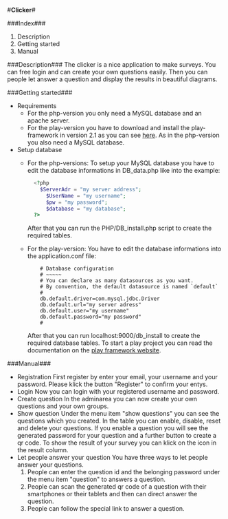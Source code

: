 #**Clicker**#

###Index###
1. Description
2. Getting started
3. Manual

###Description###
The clicker is a nice application to make surveys. You can free login and can create your own questions easily.
Then you can people let answer a question and display the results in beautiful diagrams.

###Getting started###
* Requirements
  - For the php-version you only need a MySQL database and an apache server.
  - For the play-version you have to download and install the play-framework in version 2.1 as you can see 
  	[here](http://www.playframework.com/documentation/2.1.1/Installing). As in the php-version you also need 
		a MySQL database.
* Setup database	
	- For the php-versions:
  	To setup your MySQL database you have to edit the database 
  	informations in DB_data.php like into the example: 
  

		```php
		  <?php
		    $ServerAdr = "my server address";
			  $UserName = "my username";
			  $pw = "my password";
			  $database = "my database";
		  ?>
		```
		After that you can run the PHP/DB_install.php script to create the required tables.
  	
	- For the play-version:
		You have to edit the database informations into the application.conf file:

		```
			# Database configuration
			# ~~~~~ 
			# You can declare as many datasources as you want.
			# By convention, the default datasource is named `default`
			#
			db.default.driver=com.mysql.jdbc.Driver
			db.default.url="my server adress"
			db.default.user="my username"
			db.default.password="my password"
			#
		```
		After that you can run localhost:9000/db_install to create the required database tables.
		To start a play project you can read the documentation on the [play framework website](http://www.playframework.com/documentation/2.1.1/PlayConsole).


###Manual###
* Registration
First register by enter your email, your username and your password. Please klick the button "Register"
to confirm your entys.
* Login
	Now you can login with your registered username and password.
* Create question
	In the adminarea you can now create your own questions and your own groups.
* Show question
	Under the menu item "show questions" you can see the questions which you created.
	In the table you can enable, disable, reset and delete your questions. If you enable a question you will see
	the generated password for your question and a further button to create a qr code. To show the result of your
	survey you can klick on the icon in the result column.
* Let people answer your question
	You have three ways to let people answer your questions.
	1. People can enter the question id and the belonging password under the menu item "question" to answers a question.
	2. People can scan the generated qr code of a question with their smartphones or their tablets and then can
		direct answer the question.
	3. People can follow the special link to answer a question.

